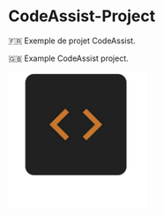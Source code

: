 # CodeAssist-Project
🇫🇷 Exemple de projet CodeAssist. 

🇬🇧 Example CodeAssist project.

<img src="https://raw.githubusercontent.com/IDProjectFR/CodeAssist-Project/main/icon_CodeAssist.png" alt="CodeAssist" height="250" width="250" />

